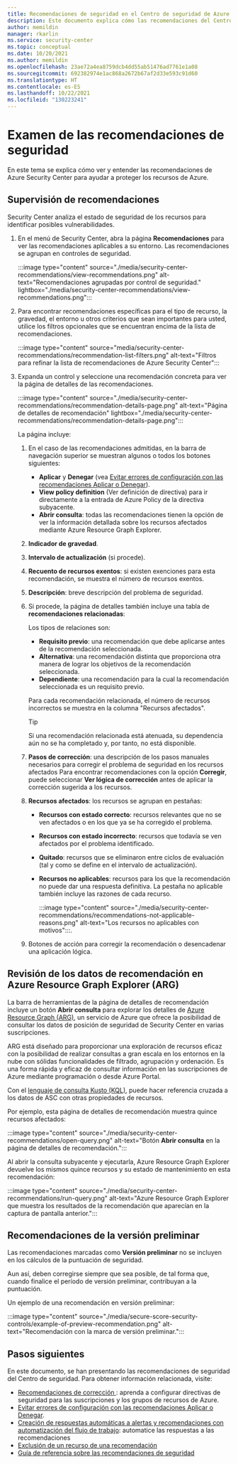 ```yaml
---
title: Recomendaciones de seguridad en el Centro de seguridad de Azure
description: Este documento explica cómo las recomendaciones del Centro de seguridad de Azure ayudan a proteger los recursos de Azure y a cumplir con las directivas de seguridad.
author: memildin
manager: rkarlin
ms.service: security-center
ms.topic: conceptual
ms.date: 10/20/2021
ms.author: memildin
ms.openlocfilehash: 23ae72a4ea8759dcb4dd55ab51476ad7761e1a08
ms.sourcegitcommit: 692382974e1ac868a2672b67af2d33e593c91d60
ms.translationtype: HT
ms.contentlocale: es-ES
ms.lasthandoff: 10/22/2021
ms.locfileid: "130223241"
---
```

# <a name="review-your-security-recommendations"></a>Examen de las recomendaciones de seguridad

En este tema se explica cómo ver y entender las recomendaciones de Azure Security Center para ayudar a proteger los recursos de Azure.

## <a name="monitor-recommendations"></a>Supervisión de recomendaciones<a name="monitor-recommendations"></a>

Security Center analiza el estado de seguridad de los recursos para identificar posibles vulnerabilidades. 

1. En el menú de Security Center, abra la página **Recomendaciones** para ver las recomendaciones aplicables a su entorno. Las recomendaciones se agrupan en controles de seguridad.

    :::image type="content" source="./media/security-center-recommendations/view-recommendations.png" alt-text="Recomendaciones agrupadas por control de seguridad." lightbox="./media/security-center-recommendations/view-recommendations.png":::

1. Para encontrar recomendaciones específicas para el tipo de recurso, la gravedad, el entorno u otros criterios que sean importantes para usted, utilice los filtros opcionales que se encuentran encima de la lista de recomendaciones.

    :::image type="content" source="media/security-center-recommendations/recommendation-list-filters.png" alt-text="Filtros para refinar la lista de recomendaciones de Azure Security Center":::

1. Expanda un control y seleccione una recomendación concreta para ver la página de detalles de las recomendaciones.

    :::image type="content" source="./media/security-center-recommendations/recommendation-details-page.png" alt-text="Página de detalles de recomendación" lightbox="./media/security-center-recommendations/recommendation-details-page.png":::

    La página incluye:

    1. En el caso de las recomendaciones admitidas, en la barra de navegación superior se muestran algunos o todos los botones siguientes:
        - **Aplicar** y **Denegar** (vea [Evitar errores de configuración con las recomendaciones Aplicar o Denegar](prevent-misconfigurations.md)).
        - **View policy definition** (Ver definición de directiva) para ir directamente a la entrada de Azure Policy de la directiva subyacente.
        - **Abrir consulta**: todas las recomendaciones tienen la opción de ver la información detallada sobre los recursos afectados mediante Azure Resource Graph Explorer.
    1. **Indicador de gravedad**.
    1. **Intervalo de actualización** (si procede).
    1. **Recuento de recursos exentos**: si existen exenciones para esta recomendación, se muestra el número de recursos exentos.
    1. **Descripción**: breve descripción del problema de seguridad.
    1. Si procede, la página de detalles también incluye una tabla de **recomendaciones relacionadas**:

        Los tipos de relaciones son:

        - **Requisito previo**: una recomendación que debe aplicarse antes de la recomendación seleccionada.
        - **Alternativa**: una recomendación distinta que proporciona otra manera de lograr los objetivos de la recomendación seleccionada.
        - **Dependiente**: una recomendación para la cual la recomendación seleccionada es un requisito previo.

        Para cada recomendación relacionada, el número de recursos incorrectos se muestra en la columna "Recursos afectados".

        > [!TIP]
        > Si una recomendación relacionada está atenuada, su dependencia aún no se ha completado y, por tanto, no está disponible.

    1. **Pasos de corrección**: una descripción de los pasos manuales necesarios para corregir el problema de seguridad en los recursos afectados Para encontrar recomendaciones con la opción **Corregir**, puede seleccionar **Ver lógica de corrección** antes de aplicar la corrección sugerida a los recursos.

    1. **Recursos afectados**: los recursos se agrupan en pestañas:
        - **Recursos con estado correcto**: recursos relevantes que no se ven afectados o en los que ya se ha corregido el problema.
        - **Recursos con estado incorrecto**: recursos que todavía se ven afectados por el problema identificado.
        - **Quitado**: recursos que se eliminaron entre ciclos de evaluación (tal y como se define en el intervalo de actualización).
        - **Recursos no aplicables**: recursos para los que la recomendación no puede dar una respuesta definitiva. La pestaña no aplicable también incluye las razones de cada recurso. 

            :::image type="content" source="./media/security-center-recommendations/recommendations-not-applicable-reasons.png" alt-text="Los recursos no aplicables con motivos":::.

    1. Botones de acción para corregir la recomendación o desencadenar una aplicación lógica.


## <a name="review-recommendation-data-in-azure-resource-graph-explorer-arg"></a>Revisión de los datos de recomendación en Azure Resource Graph Explorer (ARG)

La barra de herramientas de la página de detalles de recomendación incluye un botón **Abrir consulta** para explorar los detalles de [Azure Resource Graph (ARG)](../governance/resource-graph/index.yml), un servicio de Azure que ofrece la posibilidad de consultar los datos de posición de seguridad de Security Center en varias suscripciones.

ARG está diseñado para proporcionar una exploración de recursos eficaz con la posibilidad de realizar consultas a gran escala en los entornos en la nube con sólidas funcionalidades de filtrado, agrupación y ordenación. Es una forma rápida y eficaz de consultar información en las suscripciones de Azure mediante programación o desde Azure Portal.

Con el [lenguaje de consulta Kusto (KQL)](/azure/data-explorer/kusto/query/), puede hacer referencia cruzada a los datos de ASC con otras propiedades de recursos.

Por ejemplo, esta página de detalles de recomendación muestra quince recursos afectados:

:::image type="content" source="./media/security-center-recommendations/open-query.png" alt-text="Botón **Abrir consulta** en la página de detalles de recomendación.":::

Al abrir la consulta subyacente y ejecutarla, Azure Resource Graph Explorer devuelve los mismos quince recursos y su estado de mantenimiento en esta recomendación: 

:::image type="content" source="./media/security-center-recommendations/run-query.png" alt-text="Azure Resource Graph Explorer que muestra los resultados de la recomendación que aparecían en la captura de pantalla anterior.":::


## <a name="preview-recommendations"></a>Recomendaciones de la versión preliminar

Las recomendaciones marcadas como **Versión preliminar** no se incluyen en los cálculos de la puntuación de seguridad.

Aun así, deben corregirse siempre que sea posible, de tal forma que, cuando finalice el período de versión preliminar, contribuyan a la puntuación.

Un ejemplo de una recomendación en versión preliminar:

:::image type="content" source="./media/secure-score-security-controls/example-of-preview-recommendation.png" alt-text="Recomendación con la marca de versión preliminar.":::
 
## <a name="next-steps"></a>Pasos siguientes

En este documento, se han presentando las recomendaciones de seguridad del Centro de seguridad. Para obtener información relacionada, visite:

- [Recomendaciones de corrección ](security-center-remediate-recommendations.md): aprenda a configurar directivas de seguridad para las suscripciones y los grupos de recursos de Azure.
- [Evitar errores de configuración con las recomendaciones Aplicar o Denegar](prevent-misconfigurations.md).
- [Creación de respuestas automáticas a alertas y recomendaciones con automatización del flujo de trabajo](workflow-automation.md): automatice las respuestas a las recomendaciones
- [Exclusión de un recurso de una recomendación](exempt-resource.md)
- [Guía de referencia sobre las recomendaciones de seguridad](recommendations-reference.md)